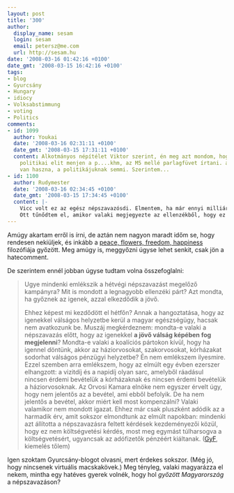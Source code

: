 ```yaml
---
layout: post
title: '300'
author:
  display_name: sesam
  login: sesam
  email: petersz@me.com
  url: http://sesam.hu
date: '2008-03-16 01:42:16 +0100'
date_gmt: '2008-03-15 16:42:16 +0100'
tags:
- blog
- Gyurcsány
- Hungary
- idiocy
- Volksabstimmung
- voting
- Politics
comments:
- id: 1099
  author: Youkai
  date: '2008-03-16 02:31:11 +0100'
  date_gmt: '2008-03-15 17:31:11 +0100'
  content: Alkotmányos népítélet Viktor szerint, én meg azt mondom, hogy az egész
    politikai elit menjen a p....khm, az M5 mellé parlagfüvet írtani. annak legalább
    van haszna, a politikájuknak semmi. Szerintem...
- id: 1100
  author: Rudymester
  date: '2008-03-16 02:34:45 +0100'
  date_gmt: '2008-03-15 17:34:45 +0100'
  content: |-
    Vicc volt ez az egész népszavazósdi. Elmentem, ha már ennyi milliárdot kidobtak az ablakon a megszervezésért. Megérte ez mindenkinek.  A szavazás került 3-4 milliárdba, most meg megy a kompenzáció és mind a mi pénzünkből.
    Ott tűnődtem el, amikor valaki megjegyezte az ellenzékből, hogy ez a 300 forint valakinek nehézség. Mondom én, mint átlagkereset allatti fizetésű dolgozó ember: miért próbálnak valami tenni azért, hogy senkinek ne legyen sok ez a 300 forint.
---
```


Amúgy akartam erről is írni, de aztán nem nagyon maradt időm se, hogy rendesen nekiüljek, és inkább a [peace, flowers, freedom, happiness](http://isolde.hu/archives/2008/03/15/Peace_flowers_freedom_happiness) filozófiája győzött. Meg amúgy is, meggyőzni úgyse lehet senkit, csak jön a hatecomment.

De szerintem ennél jobban úgyse tudtam volna összefoglalni:

> Ugye mindenki emlékszik a hétvégi népszavazást megelőző kampányra? Mit is mondott a legnagyobb ellenzéki párt? Azt mondta, ha győznek az igenek, azzal elkezdődik a jövő.
> 
> Ehhez képest mi kezdődött el hétfőn? Annak a hangoztatása, hogy az igenekkel válságos helyzetbe kerül a magyar egészségügy, hacsak nem avatkozunk be. Muszáj megkérdeznem: mondta-e valaki a népszavazás előtt, hogy az igenekkel **a jövő válság képében fog megjelenni**? Mondta-e valaki a koalíciós pártokon kívül, hogy ha igennel döntünk, akkor az háziorvosokat, szakorvosokat, kórházakat sodorhat válságos pénzügyi helyzetbe? Én nem emlékszem ilyesmire. Ezzel szemben arra emlékszem, hogy az elmúlt egy évben ezerszer elhangzott: a vizitdíj és a napidíj olyan sarc, amelyből ráadásul nincsen érdemi bevételük a kórházaknak és nincsen érdemi bevételük a háziorvosoknak. Az Orvosi Kamara elnöke nem egyszer érvelt úgy, hogy nem jelentős az a bevétel, ami ebből befolyik. De ha nem jelentős a bevétel, akkor miért kell most kompenzálni? Valaki valamikor nem mondott igazat. Ehhez már csak pluszként adódik az a harmadik érv, amit sokszor elmondtunk az elmúlt napokban: mindenki azt állította a népszavazásra feltett kérdések kezdeményezői közül, hogy ez nem költségvetési kérdés, most meg egymást túlharsogva a költségvetésért, ugyancsak az adófizetők pénzéért kiáltanak. ([GyF](http://blog.amoba.hu/blog-3.php?oid=T4210c59332b60640c219c7d0ab30e50), kiemelés tőlem)

Igen szoktam Gyurcsány-blogot olvasni, mert érdekes sokszor. (Még jó, hogy nincsenek virtuális macskakövek.) Meg tényleg, valaki magyarázza el nekem, mintha egy hatéves gyerek volnék, hogy hol _győzött Magyarország_ a népszavazáson?
